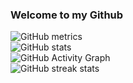 ### Welcome to my Github

![GitHub metrics](https://metrics.lecoq.io/aslanyan13)  
![GitHub stats](https://github-readme-stats.vercel.app/api?username=aslanyan13&show_icons=true)  
![GitHub Activity Graph](https://activity-graph.herokuapp.com/graph?username=aslanyan13)  
![GitHub streak stats](https://github-readme-streak-stats.herokuapp.com/?user=aslanyan13)  
